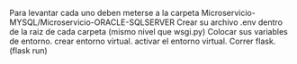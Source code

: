 Para levantar cada uno deben meterse a la carpeta Microservicio-MYSQL/Microservicio-ORACLE-SQLSERVER
Crear su archivo .env dentro de la raiz de cada carpeta (mismo nivel que wsgi.py)
Colocar sus variables de entorno.
crear entorno virtual.
activar el entorno virtual.
Correr flask. (flask run)